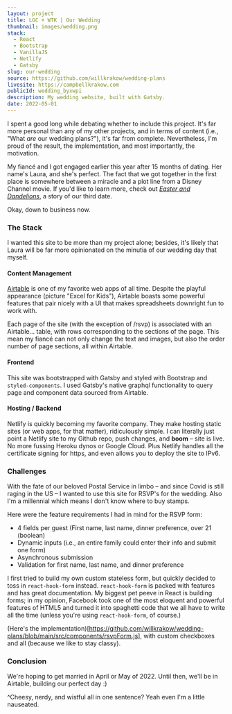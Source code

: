 ```yaml
---
layout: project
title: LGC + WTK | Our Wedding
thumbnail: images/wedding.png
stack:
  - React
  - Bootstrap
  - VanillaJS
  - Netlify
  - Gatsby
slug: our-wedding
source: https://github.com/willkrakow/wedding-plans
livesite: https://campbellkrakow.com
publicId: wedding_byxwpi
description: My wedding website, built with Gatsby.
date: 2022-05-01
---
```


I spent a good long while debating whether to include this project. It's far more personal than any of my other projects, and in terms of content (i.e., "What *are* our wedding plans?"), it's far from complete. Nevertheless, I'm proud of the result, the implementation, and most importantly, the motivation.

My fiancé and I got engaged earlier this year after 15 months of dating. Her name's Laura, and she's perfect. The fact that we got together in the first place is somewhere between a miracle and a plot line from a Disney Channel movie. If you'd like to learn more, check out *[Easter and Dandelions](/writing/easter-and-dandelions)*, a story of our third date.

Okay, down to business now.

### The Stack
I wanted this site to be more than my project alone; besides, it's likely that Laura will be far more opinionated on the minutia of our wedding day that myself.

#### Content Management
[Airtable](https://airtable.com/) is one of my favorite web apps of all time. Despite the playful appearance (picture "Excel for Kids"), Airtable boasts some powerful features that pair nicely with a UI that makes spreadsheets downright fun to work with.

Each page of the site (with the exception of /rsvp) is associated with an Airtable... table, with rows corresponding to the sections of the page. This mean my fiancé can not only change the text and images, but also the order number of page sections, all within Airtable.

#### Frontend
This site was bootstrapped with Gatsby and styled with Bootstrap and `styled-components`. I used Gatsby's native graphql functionality to query page and component data sourced from Airtable.

#### Hosting / Backend
Netlify is quickly becoming my favorite company. They make hosting static sites (or web apps, for that matter), ridiculously simple. I can literally just point a Netlify site to my Github repo, push changes, and **boom** – site is live. No more fussing Heroku dynos or Google Cloud. Plus Netlify handles all the certificate signing for https, and even allows you to deploy the site to IPv6.

### Challenges
With the fate of our beloved Postal Service in limbo – and since Covid is still raging in the US – I wanted to use this site for RSVP's for the wedding. Also I'm a millennial which means I don't know where to buy stamps.

Here were the feature requirements I had in mind for the RSVP form:
- 4 fields per guest (First name, last name, dinner preference, over 21 (boolean)
- Dynamic inputs (i.e., an entire family could enter their info and submit one form)
- Asynchronous submission
- Validation for first name, last name, and dinner preference

I first tried to build my own custom stateless form, but quickly decided to toss in `react-hook-form` instead. `react-hook-form` is packed with features and has great documentation. My biggest pet peeve in React is building forms; in my opinion, Facebook took one of the most eloquent and powerful features of HTML5 and turned it into spaghetti code that we all have to write all the time (unless you're using `react-hook-form`, of course.)

(Here's the implementation)[https://github.com/willkrakow/wedding-plans/blob/main/src/components/rsvpForm.js], with custom checkboxes and all (because we like to stay classy).

### Conclusion
We're hoping to get married in April or May of 2022. Until then, we'll be in Airtable, building our perfect day :)

^Cheesy, nerdy, and wistful all in one sentence? Yeah even I'm a little nauseated.